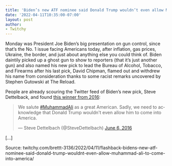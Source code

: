 ```yaml
---
title: 'Biden’s new ATF nominee said Donald Trump wouldn’t even allow Muhammad Ali ‘to come into America’'
date: '2022-04-11T10:35:00-07:00'
layout: post
author:
- Twitchy
---
```


Monday was President Joe Biden’s big presentation on gun control, since that’s the No. 1 issue facing Americans today, after inflation, gas prices, Ukraine, the border, and just about anything else you could think of. Biden daintily picked up a ghost gun to show to reporters (that it’s just another gun) and also named his new pick to lead the Bureau of Alcohol, Tobacco, and Firearms after his last pick, David Chipman, flamed out and withdrew his name from consideration thanks to some racist remarks uncovered by Stephen Gutowski at The Reload.

People are already scouring the Twitter feed of Biden’s new pick, Steve Dettelback, and found [this winner from 2016](/2016/06/05/we-salute-muhammad-ali-as-a-great-american.html):

<blockquote class="twitter-tweet"><p lang="en" dir="ltr">We salute <a href="https://twitter.com/hashtag/MuhammadAli?src=hash&amp;ref_src=twsrc%5Etfw">#MuhammadAli</a> as a great American. Sadly, we need to acknowledge that Donald Trump wouldn&#39;t even allow him to come into America.</p>&mdash; Steve Dettelbach (@SteveDettelbach) <a href="https://twitter.com/SteveDettelbach/status/739622713724002305?ref_src=twsrc%5Etfw">June 6, 2016</a></blockquote> <script async src="https://platform.twitter.com/widgets.js" charset="utf-8"></script>

\[…\]

Source: twitchy.com/brettt-3136/2022/04/11/flashback-bidens-new-atf-nominee-said-donald-trump-wouldnt-even-allow-muhammad-ali-to-come-into-america/
